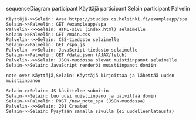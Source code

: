 sequenceDiagram
    participant Käyttäjä
    participant Selain
    participant Palvelin

    Käyttäjä->>Selain: Avaa https://studies.cs.helsinki.fi/exampleapp/spa
    Selain->>Palvelin: GET /exampleapp/spa
    Palvelin-->>Selain: HTML-sivu (index.html) selaimelle
    Selain->>Palvelin: GET /main.css
    Palvelin-->>Selain: CSS-tiedosto selaimelle
    Selain->>Palvelin: GET /spa.js
    Palvelin-->>Selain: JavaScript-tiedosto selaimelle
    Selain->>Palvelin: GET /data.json (AJAX/fetch)
    Palvelin-->>Selain: JSON-muodossa olevat muistiinpanot selaimelle
    Selain->>Selain: JavaScript renderöi muistiinpanot domiin

    note over Käyttäjä,Selain: Käyttäjä kirjoittaa ja lähettää uuden muistiinpanon

    Selain->>Selain: JS käsittelee submitin
    Selain->>Selain: Luo uusi muistiinpano ja päivittää domin
    Selain->>Palvelin: POST /new_note_spa (JSON-muodossa)
    Palvelin-->>Selain: 201 Created
    Selain->>Selain: Pysytään samalla sivulla (ei uudelleenlatausta)
